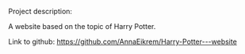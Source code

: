 Project description:

A website based on the topic of Harry Potter.



Link to github: 
https://github.com/AnnaEikrem/Harry-Potter---website

